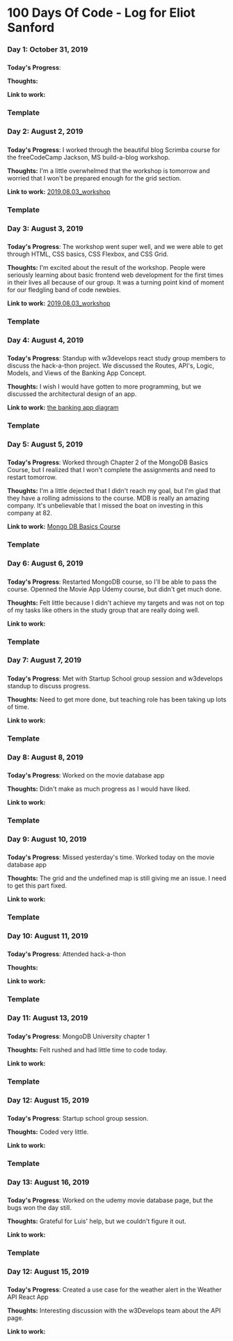 # 100 Days Of Code - Log for Eliot Sanford

### Day 1: October 31, 2019
#####

**Today's Progress**: 


**Thoughts:** 

**Link to work:** 


### Template
### Day 2: August 2, 2019
#####

**Today's Progress**: I worked through the beautiful blog Scrimba course for the freeCodeCamp Jackson, MS build-a-blog workshop.

**Thoughts:** I'm a little overwhelmed that the workshop is tomorrow and worried that I won't be prepared enough for the grid section.

**Link to work:** <a href="https://github.com/freecodecampjxn/presentations/tree/master/2019.08.03_workshop">2019.08.03_workshop</a>

### Template
### Day 3: August 3, 2019
#####

**Today's Progress**: The workshop went super well, and we were able to get through HTML, CSS basics, CSS Flexbox, and CSS Grid.

**Thoughts:** I'm excited about the result of the workshop. People were seriously learning about basic frontend web development for the first times in their lives all because of our group. It was a turning point kind of moment for our fledgling band of code newbies. 

**Link to work:** <a href="https://github.com/freecodecampjxn/presentations/tree/master/2019.08.03_workshop">2019.08.03_workshop</a>

### Template
### Day 4: August 4, 2019
#####

**Today's Progress**: Standup with w3develops react study group members to discuss the hack-a-thon project. We discussed the Routes, API's, Logic, Models, and Views of the Banking App Concept.

**Thoughts:** I wish I would have gotten to more programming, but we discussed the architectural design of an app.

**Link to work:** <a href="https://www.figma.com/file/dY4xftp2SWPpqBkEZcVQau/banking-direct-deposit-app?node-id=0%3A244">the banking app diagram</a>

### Template
### Day 5: August 5, 2019
#####

**Today's Progress**: Worked through Chapter 2 of the MongoDB Basics Course, but I realized that I won't complete the assignments and need to restart tomorrow.

**Thoughts:** I'm a little dejected that I didn't reach my goal, but I'm glad that they have a rolling admissions to the course. MDB is really an amazing company. It's unbelievable that I missed the boat on investing in this company at 82. 

**Link to work:** <a href="
https://university.mongodb.com/courses/M001/about">Mongo DB Basics Course</a>

### Template
### Day 6: August 6, 2019
#####

**Today's Progress**: Restarted MongoDB course, so I'll be able to pass the course. Openned the Movie App Udemy course, but didn't get much done.

**Thoughts:** Felt little because I didn't achieve my targets and was not on top of my tasks like others in the study group that are really doing well. 

**Link to work:** <a href="#"></a>

### Template
### Day 7: August 7, 2019
#####

**Today's Progress**: Met with Startup School group session and w3develops standup to discuss progress.

**Thoughts:** Need to get more done, but teaching role has been taking up lots of time.

**Link to work:** <a href="#"></a>

### Template
### Day 8: August 8, 2019
#####

**Today's Progress**: Worked on the movie database app

**Thoughts:** Didn't make as much progress as I would have liked. 

**Link to work:** <a href="#"></a>
### Template
### Day 9: August 10, 2019
#####

**Today's Progress**: Missed yesterday's time. Worked today on the movie database app

**Thoughts:** The grid and the undefined map is still giving me an issue. I need to get this part fixed.

**Link to work:** <a href="#"></a>
### Template
### Day 10: August 11, 2019
#####

**Today's Progress**: Attended hack-a-thon

**Thoughts:** 

**Link to work:** <a href="#"></a>

### Template
### Day 11: August 13, 2019
#####

**Today's Progress**: MongoDB University chapter 1

**Thoughts:** Felt rushed and had little time to code today.

**Link to work:** <a href="#"></a>

 ### Template
### Day 12: August 15, 2019
#####

**Today's Progress**: Startup school group session.

**Thoughts:** Coded very little.

**Link to work:** <a href="#"></a>

 ### Template
### Day 13: August 16, 2019
#####

**Today's Progress**: Worked on the udemy movie database page, but the bugs won the day still.

**Thoughts:** Grateful for Luis' help, but we couldn't figure it out.

**Link to work:** <a href="#"></a>

 ### Template
### Day 12: August 15, 2019
#####

**Today's Progress**: Created a use case for the weather alert in the Weather API React App

**Thoughts:** Interesting discussion with the w3Develops team about the API page.

**Link to work:** <a href="#"></a>
